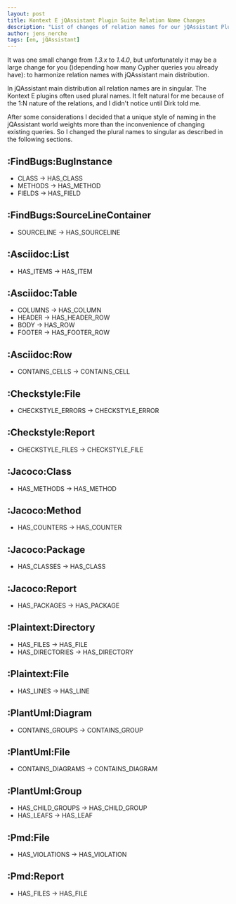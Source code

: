 ```yaml
---
layout: post
title: Kontext E jQAssistant Plugin Suite Relation Name Changes
description: "List of changes of relation names for our jQAssistant Plugin Suite"
author: jens_nerche
tags: [en, jQAssistant]
---
```


It was one small change from *1.3.x* to *1.4.0*, but unfortunately it may be 
a large change for you ()depending how many Cypher queries you already have):
to harmonize relation names with jQAssistant main distribution.

In jQAssistant main distribution all relation names are in singular. The Kontext E
plugins often used plural names. It felt natural for me because of the 1:N nature
of the relations, and I didn't notice until Dirk told me.

After some considerations I decided that a unique style of naming in the jQAssistant
world weights more than the inconvenience of changing existing queries. 
So I changed the plural names to singular as described in the following sections.


## :FindBugs:BugInstance
- CLASS -> HAS_CLASS
- METHODS -> HAS_METHOD
- FIELDS -> HAS_FIELD

## :FindBugs:SourceLineContainer
- SOURCELINE -> HAS_SOURCELINE
 
## :Asciidoc:List
- HAS_ITEMS -> HAS_ITEM

## :Asciidoc:Table
- COLUMNS -> HAS_COLUMN
- HEADER -> HAS_HEADER_ROW
- BODY -> HAS_ROW
- FOOTER -> HAS_FOOTER_ROW
 
## :Asciidoc:Row
- CONTAINS_CELLS -> CONTAINS_CELL

## :Checkstyle:File
- CHECKSTYLE_ERRORS -> CHECKSTYLE_ERROR

## :Checkstyle:Report
- CHECKSTYLE_FILES -> CHECKSTYLE_FILE

## :Jacoco:Class
- HAS_METHODS -> HAS_METHOD

## :Jacoco:Method
- HAS_COUNTERS -> HAS_COUNTER

## :Jacoco:Package
- HAS_CLASSES -> HAS_CLASS

## :Jacoco:Report
- HAS_PACKAGES -> HAS_PACKAGE

## :Plaintext:Directory
- HAS_FILES -> HAS_FILE
- HAS_DIRECTORIES -> HAS_DIRECTORY

## :Plaintext:File
- HAS_LINES -> HAS_LINE

## :PlantUml:Diagram
- CONTAINS_GROUPS -> CONTAINS_GROUP

## :PlantUml:File
- CONTAINS_DIAGRAMS -> CONTAINS_DIAGRAM

## :PlantUml:Group
- HAS_CHILD_GROUPS -> HAS_CHILD_GROUP
- HAS_LEAFS -> HAS_LEAF

## :Pmd:File
- HAS_VIOLATIONS -> HAS_VIOLATION

## :Pmd:Report
- HAS_FILES -> HAS_FILE
